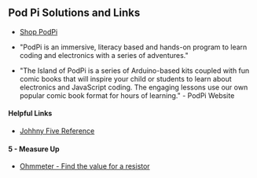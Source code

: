  ## Pod Pi Solutions and Links
 
 - [Shop PodPi](https://shop.podpi.com/)

 - "PodPi is an immersive, literacy based and hands-on program to learn coding and electronics with a series of adventures."

 - "The Island of PodPi is a series of Arduino-based kits coupled with fun comic books that will inspire your child or students to learn about electronics and JavaScript coding. The engaging lessons use our own popular comic book format for hours of learning." - PodPi Website

#### Helpful Links

 - [Johhny Five Reference](http://johnny-five.io/api/)

#### 5 - Measure Up 

- [Ohmmeter - Find the value for a resistor](podpi/05_ohmmeter.js)
